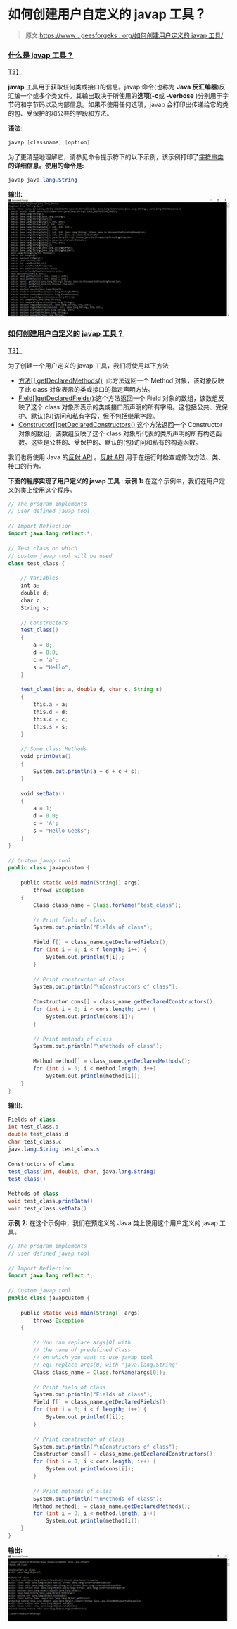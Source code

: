 # 如何创建用户自定义的 javap 工具？

> 原文:[https://www . geesforgeks . org/如何创建用户定义的 javap 工具/](https://www.geeksforgeeks.org/how-to-create-a-user-defined-javap-tool/)

### <u>什么是 javap 工具？</u>

<u>T3】</u>

**javap** 工具用于获取任何类或接口的信息。javap 命令(也称为 **Java 反汇编器**)反汇编一个或多个类文件。其输出取决于所使用的**选项**(**-c**或 **-verbose** )分别用于字节码和字节码以及内部信息。如果不使用任何选项，javap 会打印出传递给它的类的包、受保护的和公共的字段和方法。

**语法:**

```java
javap [classname] [option]

```

为了更清楚地理解它，请参见命令提示符下的以下示例，该示例打印了[字符串类](https://www.geeksforgeeks.org/string-class-in-java/)
**的详细信息。使用的命令是:**

```java
javap java.lang.String

```

**输出:**
[![](img/7efa503a81967cf8f2fe5b47b2676d20.png)](https://media.geeksforgeeks.org/wp-content/uploads/20190506125502/Annotation-2019-05-06-125358.png)

### <u>如何创建用户自定义的 javap 工具？</u>

<u>T3】</u>

为了创建一个用户定义的 javap 工具，我们将使用以下方法

*   [方法[] getDeclaredMethods()](https://www.geeksforgeeks.org/java-lang-class-class-java-set-2/) :此方法返回一个 Method 对象，该对象反映了此 class 对象表示的类或接口的指定声明方法。
*   [Field[]getDeclaredFields()](https://www.geeksforgeeks.org/java-lang-class-class-java-set-2/):这个方法返回一个 Field 对象的数组，该数组反映了这个 class 对象所表示的类或接口所声明的所有字段。这包括公共、受保护、默认(包)访问和私有字段，但不包括继承字段。
*   [Constructor[]getDeclaredConstructors()](https://www.geeksforgeeks.org/java-lang-class-class-java-set-2/):这个方法返回一个 Constructor 对象的数组，该数组反映了这个 class 对象所代表的类所声明的所有构造函数。这些是公共的、受保护的、默认的(包)访问和私有的构造函数。

我们也将使用 Java 的[反射 API](https://www.geeksforgeeks.org/reflection-in-java/) 。[反射 API](https://www.geeksforgeeks.org/reflection-in-java/) 用于在运行时检查或修改方法、类、接口的行为。

**下面的程序实现了用户定义的 javap 工具** :
**示例 1:** 在这个示例中，我们在用户定义的类上使用这个程序。

```java
// The program implements
// user defined javap tool

// Import Reflection
import java.lang.reflect.*;

// Test class on which
// custom javap tool will be used
class test_class {

    // Variables
    int a;
    double d;
    char c;
    String s;

    // Constructors
    test_class()
    {
        a = 0;
        d = 0.0;
        c = 'a';
        s = "Hello";
    }

    test_class(int a, double d, char c, String s)
    {
        this.a = a;
        this.d = d;
        this.c = c;
        this.s = s;
    }

    // Some class Methods
    void printData()
    {
        System.out.println(a + d + c + s);
    }

    void setData()
    {
        a = 1;
        d = 0.0;
        c = 'A';
        s = "Hello Geeks";
    }
}

// Custom javap tool
public class javapcustom {

    public static void main(String[] args)
        throws Exception
    {
        Class class_name = Class.forName("test_class");

        // Print field of class
        System.out.println("Fields of class");

        Field f[] = class_name.getDeclaredFields();
        for (int i = 0; i < f.length; i++) {
            System.out.println(f[i]);
        }

        // Print constructor of class
        System.out.println("\nConstructors of class");

        Constructor cons[] = class_name.getDeclaredConstructors();
        for (int i = 0; i < cons.length; i++) {
            System.out.println(cons[i]);
        }

        // Print methods of class
        System.out.println("\nMethods of class");

        Method method[] = class_name.getDeclaredMethods();
        for (int i = 0; i < method.length; i++)
            System.out.println(method[i]);
    }
}
```

**输出:**

```java
Fields of class
int test_class.a
double test_class.d
char test_class.c
java.lang.String test_class.s

Constructors of class
test_class(int, double, char, java.lang.String)
test_class()

Methods of class
void test_class.printData()
void test_class.setData()

```

**示例 2:** 在这个示例中，我们在预定义的 Java 类上使用这个用户定义的 javap 工具。

```java
// The program implements
// user defined javap tool

// Import Reflection
import java.lang.reflect.*;

// Custom javap tool
public class javapcustom {

    public static void main(String[] args)
        throws Exception
    {

        // You can replace args[0] with
        // the name of predefined Class
        // on which you want to use javap tool
        // eg: replace args[0] with "java.lang.String"
        Class class_name = Class.forName(args[0]);

        // Print field of class
        System.out.println("Fields of class");
        Field f[] = class_name.getDeclaredFields();
        for (int i = 0; i < f.length; i++) {
            System.out.println(f[i]);
        }

        // Print constructor of class
        System.out.println("\nConstructors of class");
        Constructor cons[] = class_name.getDeclaredConstructors();
        for (int i = 0; i < cons.length; i++) {
            System.out.println(cons[i]);
        }

        // Print methods of class
        System.out.println("\nMethods of class");
        Method method[] = class_name.getDeclaredMethods();
        for (int i = 0; i < method.length; i++)
            System.out.println(method[i]);
    }
}
```

**输出:**
[![](img/8500dbd942109f537cb8a6954434ca79.png)](https://media.geeksforgeeks.org/wp-content/uploads/20190504015916/Annotation-2019-05-04-015744.png)